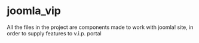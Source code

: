 # joomla_vip
All the files in the project are components made to work with joomla! site, in order to supply features to v.i.p. portal
